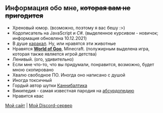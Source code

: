 ## Информация обо мне, ~~которая вам не пригодится~~

- Хреновый юмор. (возможно, поэтому я вас бешу :>)
- Кодописатель на JavaScript и *C#*. (выделенное курсивом - новичок; информация обновлена 10.12.2021)
- В душе [каракал](https://ru.wikipedia.org/wiki/Каракал). Ну, или нравятся эти животные
- Нравятся [**World of Goo**](https://ru.wikipedia.org/wiki/World_of_Goo), Minecraft. (полужирным выделена игра, которая также является игрой детства)
- Ленивый. (ого, удивительно)
- Если мне что-то, что вы придумали, понравится, возможно, будет мною скопировано
- Хвалю свободное ПО. Иногда оно написано с душой
- Иногда токсичный
- Гордый автор шутки [Каннибалтика](https://i.imgur.com/6B4VVRT.png)
- Википедия - самая известная пародия на [абсурдопедию](https://absurdopedia.net/)
- Нравится квас

[Мой сайт](https://memeberry.herokuapp.com/) | [Мой Discord-сервер](https://discord.gg/mTTcMCvEs4)
